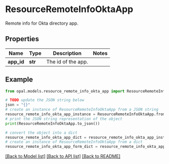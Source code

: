 # ResourceRemoteInfoOktaApp

Remote info for Okta directory app.

## Properties

Name | Type | Description | Notes
------------ | ------------- | ------------- | -------------
**app_id** | **str** | The id of the app. | 

## Example

```python
from opal.models.resource_remote_info_okta_app import ResourceRemoteInfoOktaApp

# TODO update the JSON string below
json = "{}"
# create an instance of ResourceRemoteInfoOktaApp from a JSON string
resource_remote_info_okta_app_instance = ResourceRemoteInfoOktaApp.from_json(json)
# print the JSON string representation of the object
print(ResourceRemoteInfoOktaApp.to_json())

# convert the object into a dict
resource_remote_info_okta_app_dict = resource_remote_info_okta_app_instance.to_dict()
# create an instance of ResourceRemoteInfoOktaApp from a dict
resource_remote_info_okta_app_form_dict = resource_remote_info_okta_app.from_dict(resource_remote_info_okta_app_dict)
```
[[Back to Model list]](../README.md#documentation-for-models) [[Back to API list]](../README.md#documentation-for-api-endpoints) [[Back to README]](../README.md)


